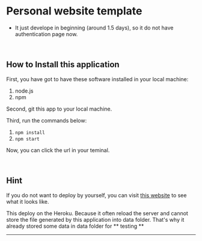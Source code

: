 # Personal website template

* It just develope in beginning (around 1.5 days), so it do not have authentication page now.

<br>

## How to Install this application
First, you have got to have these software installed in your local machine:
1. node.js
2. npm

Second, git this app to your local machine.

Third, run the commands below:
1. `npm install`
2. `npm start`

Now, you can click the url in your teminal.


<br>

## Hint
If you do not want to deploy by yourself, you can visit [this website](https://ender-website.herokuapp.com/)  to see what it looks like.

This deploy on the Heroku. Because it often reload the server and cannot store the file generated by this application into data folder. That's why it already stored some data in data folder for ** testing **

---
